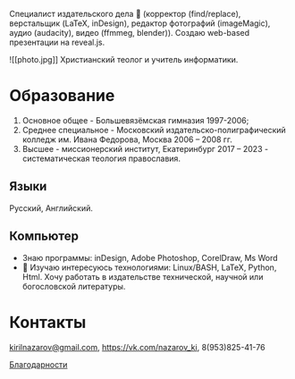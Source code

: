 Специалист издательского дела 👀
(корректор (find/replace), 
верстальщик (LaTeX, inDesign), 
редактор фотографий (imageMagic), аудио (audacity),
видео (ffmmeg, blender)). Создаю web-based презентации на reveal.js.

![[photo.jpg]]
Христианский теолог и учитель информатики.

# Образование
1. Основное общее - Большевязёмская гимназия 1997-2006;
2. Среднее специальное - Московский издательско-полиграфический колледж им. Ивана Федорова, Москва 2006 – 2008 гг.
3. Высшее - миссионерский институт, Екатеринбург 2017 – 2023 - систематическая теология православия.

## Языки 
Русский, Английский. 

## Компьютер
- Знаю программы: inDesign, Adobe Photoshop, CorelDraw, Ms Word
- 🌱 Изучаю интересуюсь технологиями: Linux/BASH, LaTeX, Python, Html.
Хочу работать в издательстве технической, научной или богословской литературы.

# Контакты 
kirilnazarov@gmail.com, 
https://vk.com/nazarov_ki, 
8(953)825-41-76

[Благодарности](gratitude.md)

<!---
NazarovKI/NazarovKI is a ✨ special ✨ repository because its `README.md` (this file) appears on your GitHub profile.
You can click the Preview link to take a look at your changes.
--->

